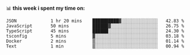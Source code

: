 📊 **this week i spent my time on:**
<!--START_SECTION:waka-->

```text
JSON             1 hr 20 mins    ██████████▓░░░░░░░░░░░░░░   42.83 %
JavaScript       50 mins         ██████▓░░░░░░░░░░░░░░░░░░   26.75 %
TypeScript       45 mins         ██████░░░░░░░░░░░░░░░░░░░   24.30 %
tsconfig         5 mins          ▓░░░░░░░░░░░░░░░░░░░░░░░░   03.18 %
Docker           2 mins          ▒░░░░░░░░░░░░░░░░░░░░░░░░   01.14 %
Text             1 min           ▒░░░░░░░░░░░░░░░░░░░░░░░░   00.94 %
```

<!--END_SECTION:waka-->
